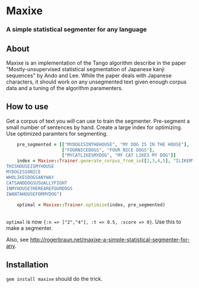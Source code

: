 # Maxixe
### A simple statistical segmenter for any language

## About

Maxixe is an implementation of the Tango algorithm describe in the paper "Mostly-unsupervised statistical segmentation of Japanese kanji sequences" by Ando and Lee. While the paper deals with Japanese characters, it should work on any unsegmented text given enough corpus data and a tuning of the algorithm paramenters.

## How to use

Get a corpus of text you will can use to train the segmenter. Pre-segment a small number of sentences by hand. Create a large index for optimizing. Use optimized paramters for segmenting.

```ruby
    pre_segmented = [["MYDOGISINTHEHOUSE", "MY DOG IS IN THE HOUSE"],
                     ["FOURNICEDOGS", "FOUR NICE DOGS"],
                     ["MYCATLIKESMYDOG", "MY CAT LIKES MY DOG"]]
    index = Maxixe::Trainer.generate_corpus_from_io([2,3,4,5], "ILIKEMYDOG
THISHOUSEISMYHOUSE
MYDOGISSONICE
WHOLIKESDOGSANYWAY
CATSANDDOGSUSUALLYFIGHT
INMYHOUSETHEREAREFOURDOGS
IWANTAHOUSEFORMYDOG")
  
    optimal = Maxixe::Trainer.optimize(index, pre_segmented)
        
```

`optimal` is now `{:n => ["2","4"], :t => 0.5, :score => 0}`. Use this to make a segmenter.

Also, see http://rogerbraun.net/maxixe-a-simple-statistical-segmenter-for-any.

## Installation

`gem install maxixe` should do the trick.
